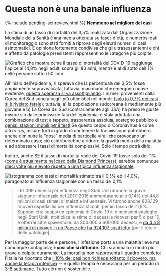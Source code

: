 # Questa non è una banale influenza

{% include pending-sci-review.html %}
**Nemmeno nel migliore dei casi**

La stima di un tasso di mortalità del 3,5% realizzata dall'Organizzazione Mondiale della Sanità è una media ottenuta su fasce d'età, e numerosi dati di monitoraggio sono stati forniti a riprova degli elevati numeri di casi asintomatici. È opinione fortemente condivisa che gli ultrasessantenni e chi è affetto da patologie preesistenti rappresentino le categorie più colpite.

![Grafico che mostra come il tasso di mortalità del COVID-19 raggiunge l'apice al 14,8% negli adulti sopra gli 80 anni, mentre è al di sotto dell'1% nelle persone sotto i 50 anni](images/mortality-rate-by-age.svg)

All'inizio dell'epidemia, si sperava che la percentuale del 3,5% fosse ampiamente sopravvalutata, tuttavia, man mano che emergono nuove evidenze, [questa speranza si va assottigliando](https://www.statnews.com/2020/02/25/new-data-from-china-buttress-fears-about-high-coronavirus-fatality-rate-who-expert-says/). I numeri provenienti dalla Corea del Sud sono a oggi i più ottimistici nel mondo ([solo lo 0,7% dei casi si è rivelato fatale](https://twitter.com/marcelsalathe/status/1236914078632812544)); tuttavia, a) la popolazione sudcoreana è mediamente più giovane e b) La Corea del Sud (contrariamente agli USA) ha preso le giuste misure sin dalle primissime fasi dell'epidemia: è stata adottata una combinazione di test a tappeto, trasparenza assoluta, sostegno pubblico e [geniali stazioni mobili per il test!](https://twitter.com/cnni/status/1234524871226482688) Se questo ceppo di Coronavirus è come altri virus, misure forti in grado di contenere la trasmissione potrebbero anche diminuire la "dose" media di particelle virali che provocano un determinato caso; ciò contribuirebbe a ridurre la gravità media della malattia e ad abbassare i tassi di mortalità complessivi. Solo il tempo potrà dirlo.

Inoltre, anche SE il tasso di mortalità reale del Covid-19 fosse solo dell'1% ([come è attualmente nel caso della Diamond Princess](https://wwwnc.cdc.gov/eid/article/26/6/20-0452_article)), sarebbe comunque [dieci volte più elevato rispetto a una tipica influenza stagionale](https://www.bloomberg.com/opinion/articles/2020-03-05/how-bad-is-the-coronavirus-let-s-compare-with-sars-ebola-flu).

![Istogramma con tassi di mortalità stimato tra il 0,5% ed il 4,0%, paragonato all'influenza stagionale con un tasso del 0,1%](images/mortality-rate.svg)

> I 61.099 decessi per influenza negli Stati Uniti durante la grave stagione influenzale del 2017-2018 ammontavano allo 0,14% dei 44,8 milioni di casi stimati di malattia influenzale. Vi furono anche 808.129 ricoveri ospedalieri per influenza stimati, per un tasso dell'1,8%. Supponi che scoppi un'epidemia di Covid-19 di dimensioni analoghe negli Stati Uniti, moltiplica le stime di decessi e ricoveri per 5 o per 10, e otterrai cifre spaventose: da 300.000 a 600.000 decessi, e [da 4 a 8 milioni di ricoveri in un Paese che ha 924.107 posti letto](https://www.bloomberg.com/opinion/articles/2020-03-05/how-bad-is-the-coronavirus-let-s-compare-with-sars-ebola-flu) \[per il totale delle patologie\].

Per la maggior parte delle persone, l'infezione porta a una malattia lieve ma comunque contagiosa; **è così che si diffonde.** Chi si ammala in modo più grave è colpito duramente. La mortalità non rappresenta il quadro completo: l'Italia ha riportato che [il 10% dei casi non richiede soltanto il ricovero, ma anche la terapia intensiva](https://twitter.com/marcelsalathe/status/1235662457261023232) -- e quella terapia è necessaria per un periodo di [3-6 settimane](https://www.washingtonpost.com/health/2020/03/07/how-doctors-treat-sickest-coronavirus-patients/). Tutto ciò non è sostenibile.
